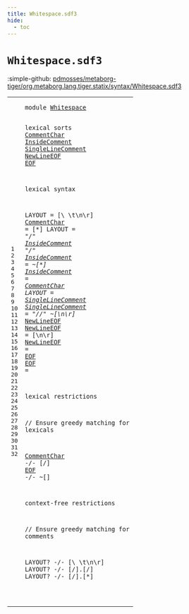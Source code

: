 ```yaml
---
title: Whitespace.sdf3
hide:
  - toc
---
```


# `Whitespace.sdf3`

:simple-github: [pdmosses/metaborg-tiger/org.metaborg.lang.tiger.statix/syntax/Whitespace.sdf3]

[pdmosses/metaborg-tiger/org.metaborg.lang.tiger.statix/syntax/Whitespace.sdf3]: https://github.com/pdmosses/metaborg-tiger/blob/master/org.metaborg.lang.tiger.statix/syntax/Whitespace.sdf3 "The source file on GitHub"

<div class="sdf3"><table class="highlighttable"><tbody><tr><td class="linenos"><div class="linenodiv"><pre><span></span>1
2
3
4
5
6
7
8
9
10
11
12
13
14
15
16
17
18
19
20
21
22
23
24
25
26
27
28
29
30
31
32
</pre></div></td>
<td class="code"><pre><code><span class="keyword">module</span> <a href="../Tiger.sdf3#Whitespace_35_45" id="Whitespace_7_17" title="Referenced at ../Tiger.sdf3 line 4">Whitespace</a>

<span class="keyword">lexical sorts</span>
  <a href="#CommentChar_486_497" id="CommentChar_35_46" title="Referenced at line 23">CommentChar</a> <a href="#InsideComment_191_204" id="InsideComment_47_60" title="Referenced at line 10">InsideComment</a> <a href="#SingleLineComment_286_303" id="SingleLineComment_61_78" title="Referenced at line 13">SingleLineComment</a> <a href="#NewLineEOF_340_350" id="NewLineEOF_79_89" title="Referenced at line 14">NewLineEOF</a> <a href="#EOF_511_514" id="EOF_90_93" title="Referenced at line 24">EOF</a>
  
<span class="keyword">lexical syntax</span>

  <span class="keyword">LAYOUT</span>         = [\ \t\n\r]
  <a href="#CommentChar_486_497" id="CommentChar_145_156" title="Referenced at line 23">CommentChar</a>    = [\*]
  <span class="keyword">LAYOUT</span>         = <span class="cons_Lit">"/*"</span> <a href="#InsideComment_47_60" id="InsideComment_191_204" title="Defined at line 4, 11, 12">InsideComment</a>* <span class="cons_Lit">"*/"</span>
  <a href="#InsideComment_191_204" id="InsideComment_213_226" title="Referenced at line 10">InsideComment</a>  = ~[\*]
  <a href="#InsideComment_191_204" id="InsideComment_238_251" title="Referenced at line 10">InsideComment</a>  = <a href="#CommentChar_35_46" id="CommentChar_255_266" title="Defined at line 4, 9">CommentChar</a>
  <span class="keyword">LAYOUT</span>         = <a href="#SingleLineComment_61_78" id="SingleLineComment_286_303" title="Defined at line 4, 14">SingleLineComment</a>
  <a href="#SingleLineComment_286_303" id="SingleLineComment_306_323" title="Referenced at line 13">SingleLineComment</a> = <span class="cons_Lit">"//"</span> ~[\n\r]* <a href="#NewLineEOF_79_89" id="NewLineEOF_340_350" title="Defined at line 4, 15, 16">NewLineEOF</a>
  <a href="#NewLineEOF_340_350" id="NewLineEOF_353_363" title="Referenced at line 14">NewLineEOF</a>     = [\n\r]
  <a href="#NewLineEOF_340_350" id="NewLineEOF_379_389" title="Referenced at line 14">NewLineEOF</a>     = <a href="#EOF_90_93" id="EOF_396_399" title="Defined at line 4, 17">EOF</a>
  <a href="#EOF_511_514" id="EOF_402_405" title="Referenced at line 24">EOF</a>            =

<span class="keyword">lexical restrictions</span>

  <span class="layout">// Ensure greedy matching for lexicals</span>

  <a href="#CommentChar_35_46" id="CommentChar_486_497" title="Defined at line 4, 9">CommentChar</a>   -/- [\/]
  <a href="#EOF_90_93" id="EOF_511_514" title="Defined at line 4, 17">EOF</a> -/- ~[]

<span class="keyword">context-free restrictions</span>

  <span class="layout">// Ensure greedy matching for comments</span>

  <span class="keyword">LAYOUT</span>? -/- [\ \t\n\r]
  <span class="keyword">LAYOUT</span>? -/- [\/].[\/]
  <span class="keyword">LAYOUT</span>? -/- [\/].[\*]

</code></pre></td></tr></tbody></table></div>